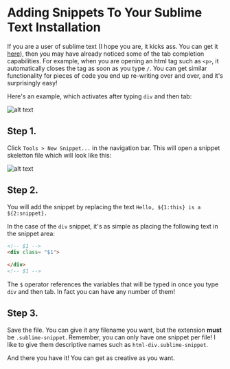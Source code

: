 # Adding Snippets To Your Sublime Text Installation

If you are a user of sublime text (I hope you are, it kicks ass. You can get it [here](https://www.sublimetext.com/)), then you may have already noticed some of the tab completion capabilities. For example, when you are opening an html tag such as `<p>`, it automatically closes the tag as soon as you type `/`. You can get similar functionality for pieces of code you end up re-writing over and over, and it's surprisingly easy!

Here's an example, which activates after typing `div` and then tab:

![alt text](https://i.imgur.com/J1Tj2B0.png)

## Step 1.

Click `Tools > New Snippet...` in the navigation bar. This will open a snippet skeletton file which will look like this:

![alt text](https://i.imgur.com/rjTmAuA.png)

## Step 2.

You will add the snippet by replacing the text `Hello, ${1:this} is a ${2:snippet}.`

In the case of the `div` snippet, it's as simple as placing the following text in the snippet area:

```html
<!-- $1 -->
<div class= "$1">

</div>
<!-- $1 -->
```

The `$` operator references the variables that will be typed in once you type `div` and then tab. In fact you can have any number of them!

## Step 3.

Save the file. You can give it any filename you want, but the extension **must** be `.sublime-snippet`. Remember, you can only have one snippet per file! I like to give them descriptive names such as `html-div.sublime-snippet`.

And there you have it! You can get as creative as you want.
